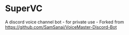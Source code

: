 # SuperVC
A discord voice channel bot - for private use -
Forked from https://github.com/SamSanai/VoiceMaster-Discord-Bot
